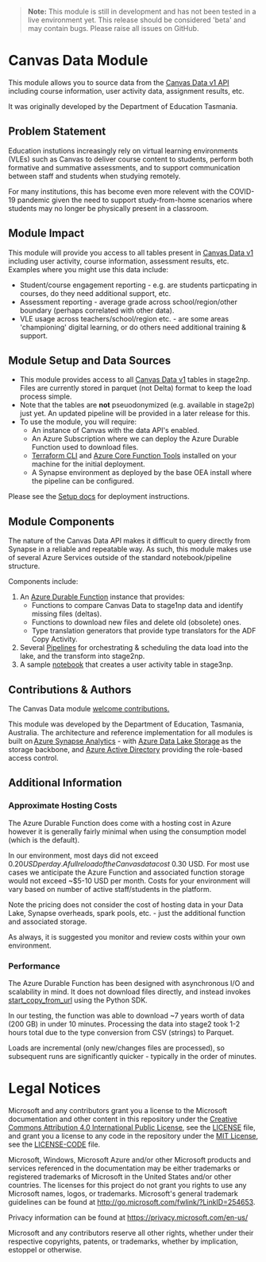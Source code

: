 > **Note:** This module is still in development and has not been tested in a live environment yet. This release should be considered 'beta' and may contain bugs. Please raise all issues on GitHub.

# Canvas Data Module
This module allows you to source data from the [Canvas Data v1 API](https://portal.inshosteddata.com/docs/api) including course information, user activity data, assignment results, etc.

It was originally developed by the Department of Education Tasmania.

## Problem Statement
Education instutions increasingly rely on virtual learning environments (VLEs) such as Canvas to deliver course content to students, perform both formative and summative assessments, and to support communication between staff and students when studying remotely.

For many institutions, this has become even more relevent with the COVID-19 pandemic given the need to support study-from-home scenarios where students may no longer be physically present in a classroom.

## Module Impact
This module will provide you access to all tables present in [Canvas Data v1](https://portal.inshosteddata.com/docs) including user activity, course information, assessment results, etc. Examples where you might use this data include:
- Student/course engagement reporting - e.g. are students particpating in courses, do they need additional support, etc.
- Assessment reporting - average grade across school/region/other boundary (perhaps correlated with other data).
- VLE usage across teachers/school/region etc. - are some areas 'championing' digital learning, or do others need additional training & support.

## Module Setup and Data Sources
- This module provides access to all [Canvas Data v1](https://portal.inshosteddata.com/docs) tables in stage2np. Files are currently stored in parquet (not Delta) format to keep the load process simple.
- Note that the tables are **not** pseuodonymized (e.g. available in stage2p) just yet. An updated pipeline will be provided in a later release for this.
- To use the module, you will require:
  - An instance of Canvas with the data API's enabled.
  - An Azure Subscription where we can deploy the Azure Durable Function used to download files.
  - [Terraform CLI](https://www.terraform.io/cli) and [Azure Core Function Tools](https://docs.microsoft.com/en-us/azure/azure-functions/functions-run-local?tabs=v4%2Cwindows%2Ccsharp%2Cportal%2Cbash) installed on your machine for the initial deployment.
  - A Synapse environment as deployed by the base OEA install where the pipeline can be configured.

Please see the [Setup docs](https://github.com/microsoft/OpenEduAnalytics/blob/main/modules/module_catalog/Canvas_Data/docs/Setup.md) for deployment instructions.


## Module Components 
The nature of the Canvas Data API makes it difficult to query directly from Synapse in a reliable and repeatable way. As such, this module makes use of several Azure Services outside of the standard notebook/pipeline structure.

Components include:

1. An [Azure Durable Function](https://github.com/microsoft/OpenEduAnalytics/tree/main/modules/module_catalog/Canvas_Data/function) instance that provides:
   - Functions to compare Canvas Data to stage1np data and identify missing files (deltas).
   - Functions to download new files and delete old (obsolete) ones.
   - Type translation generators that provide type translators for the ADF Copy Activity.
2. Several [Pipelines](https://github.com/microsoft/OpenEduAnalytics/tree/main/modules/module_catalog/Canvas_Data/pipeline) for orchestrating & scheduling the data load into the lake, and the transform into stage2np.
3. A sample [notebook](https://github.com/microsoft/OpenEduAnalytics/tree/main/modules/module_catalog/Canvas_Data/notebook) that creates a user activity table in stage3np.


## Contributions & Authors

The Canvas Data module [welcome contributions.](https://github.com/microsoft/OpenEduAnalytics/blob/main/CONTRIBUTING.md) 

This module was developed by the Department of Education, Tasmania, Australia. The architecture and reference implementation for all modules is built on [Azure Synapse Analytics](https://azure.microsoft.com/en-us/services/synapse-analytics/) - with [Azure Data Lake Storage](https://docs.microsoft.com/en-us/azure/storage/blobs/data-lake-storage-introduction) as the storage backbone,  and [Azure Active Directory](https://azure.microsoft.com/en-us/services/active-directory/) providing the role-based access control.

## Additional Information

### **Approximate Hosting Costs**

The Azure Durable Function does come with a hosting cost in Azure however it is generally fairly minimal when using the consumption model (which is the default).

In our environment, most days did not exceed $0.20 USD per day. A full reload of the Canvas data cost ~$0.30 USD. For most use cases we anticipate the Azure Function and associated function storage would not exceed ~$5-10 USD per month. Costs for your environment will vary based on number of active staff/students in the platform.

Note the pricing does not consider the cost of hosting data in your Data Lake, Synapse overheads, spark pools, etc. - just the additional function and associated storage.

As always, it is suggested you monitor and review costs within your own environment.

### **Performance**

The Azure Durable Function has been designed with asynchronous I/O and scalability in mind. It does not download files directly, and instead invokes [start_copy_from_url](https://docs.microsoft.com/en-us/azure/developer/python/sdk/storage/azure-storage-blob/azure.storage.blob.blobclient?view=storage-py-v12#start-copy-from-url-source-url--metadata-none--incremental-copy-false----kwargs-) using the Python SDK.

In our testing, the function was able to download ~7 years worth of data (200 GB) in under 10 minutes. Processing the data into stage2 took 1-2 hours total due to the type conversion from CSV (strings) to Parquet.

Loads are incremental (only new/changes files are processed), so subsequent runs are significantly quicker - typically in the order of minutes.

# Legal Notices

Microsoft and any contributors grant you a license to the Microsoft documentation and other content
in this repository under the [Creative Commons Attribution 4.0 International Public License](https://creativecommons.org/licenses/by/4.0/legalcode),
see the [LICENSE](LICENSE) file, and grant you a license to any code in the repository under the [MIT License](https://opensource.org/licenses/MIT), see the
[LICENSE-CODE](LICENSE-CODE) file.

Microsoft, Windows, Microsoft Azure and/or other Microsoft products and services referenced in the documentation
may be either trademarks or registered trademarks of Microsoft in the United States and/or other countries.
The licenses for this project do not grant you rights to use any Microsoft names, logos, or trademarks.
Microsoft's general trademark guidelines can be found at http://go.microsoft.com/fwlink/?LinkID=254653.

Privacy information can be found at https://privacy.microsoft.com/en-us/

Microsoft and any contributors reserve all other rights, whether under their respective copyrights, patents,
or trademarks, whether by implication, estoppel or otherwise.
